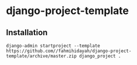 # django-project-template

## Installation
    django-admin startproject --template https://github.com//fahmihidayah/django-project-template/archive/master.zip django_project .
